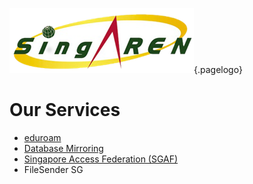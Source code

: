 <!-- TITLE: SingAREN Technical Wiki -->
<!-- SUBTITLE: Technical documentation for SingAREN services.-->

![Singaren Logo Transparency Small](/uploads/images/singaren-logo-transparency-small.png "Singaren Logo Transparency Small" ){.pagelogo}


# Our Services
* [eduroam](/eduroam)
* [Database Mirroring](/dbmirror)
* [Singapore Access Federation (SGAF)](/singapore-access-federation)
* FileSender SG
